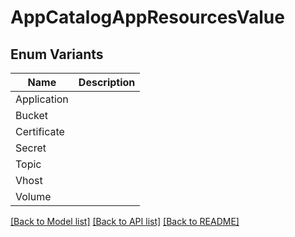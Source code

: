 # AppCatalogAppResourcesValue

## Enum Variants

| Name | Description |
|---- | -----|
| Application |  |
| Bucket |  |
| Certificate |  |
| Secret |  |
| Topic |  |
| Vhost |  |
| Volume |  |

[[Back to Model list]](../README.md#documentation-for-models) [[Back to API list]](../README.md#documentation-for-api-endpoints) [[Back to README]](../README.md)


